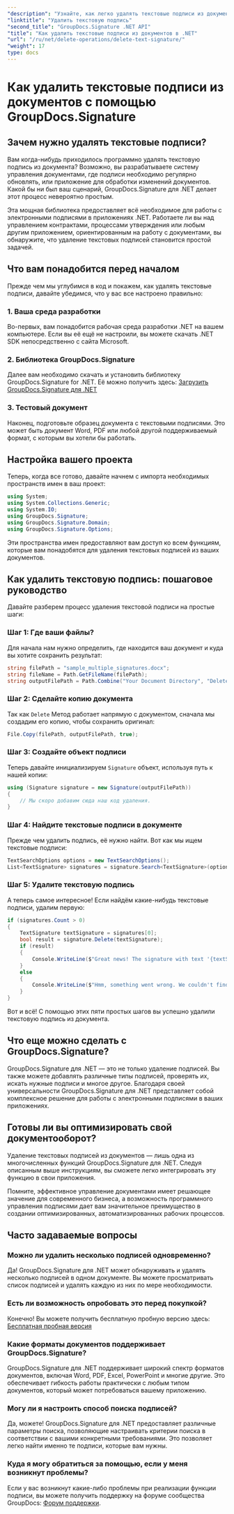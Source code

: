 ```yaml
---
"description": "Узнайте, как легко удалять текстовые подписи из документов с помощью GroupDocs.Signature для .NET. Идеально подходит для оптимизации документооборота."
"linktitle": "Удалить текстовую подпись"
"second_title": "GroupDocs.Signature .NET API"
"title": "Как удалить текстовые подписи из документов в .NET"
"url": "/ru/net/delete-operations/delete-text-signature/"
"weight": 17
type: docs
---
```

# Как удалить текстовые подписи из документов с помощью GroupDocs.Signature

## Зачем нужно удалять текстовые подписи?

Вам когда-нибудь приходилось программно удалять текстовую подпись из документа? Возможно, вы разрабатываете систему управления документами, где подписи необходимо регулярно обновлять, или приложение для обработки изменений документов. Какой бы ни был ваш сценарий, GroupDocs.Signature для .NET делает этот процесс невероятно простым.

Эта мощная библиотека предоставляет всё необходимое для работы с электронными подписями в приложениях .NET. Работаете ли вы над управлением контрактами, процессами утверждения или любым другим приложением, ориентированным на работу с документами, вы обнаружите, что удаление текстовых подписей становится простой задачей.

## Что вам понадобится перед началом

Прежде чем мы углубимся в код и покажем, как удалять текстовые подписи, давайте убедимся, что у вас все настроено правильно:

### 1. Ваша среда разработки

Во-первых, вам понадобится рабочая среда разработки .NET на вашем компьютере. Если вы её ещё не настроили, вы можете скачать .NET SDK непосредственно с сайта Microsoft.

### 2. Библиотека GroupDocs.Signature

Далее вам необходимо скачать и установить библиотеку GroupDocs.Signature for .NET. Её можно получить здесь: [Загрузить GroupDocs.Signature для .NET](https://releases.groupdocs.com/signature/net/)

### 3. Тестовый документ

Наконец, подготовьте образец документа с текстовыми подписями. Это может быть документ Word, PDF или любой другой поддерживаемый формат, с которым вы хотели бы работать.

## Настройка вашего проекта

Теперь, когда все готово, давайте начнем с импорта необходимых пространств имен в ваш проект:

```csharp
using System;
using System.Collections.Generic;
using System.IO;
using GroupDocs.Signature;
using GroupDocs.Signature.Domain;
using GroupDocs.Signature.Options;
```

Эти пространства имен предоставляют вам доступ ко всем функциям, которые вам понадобятся для удаления текстовых подписей из ваших документов.

## Как удалить текстовую подпись: пошаговое руководство

Давайте разберем процесс удаления текстовой подписи на простые шаги:

### Шаг 1: Где ваши файлы?

Для начала нам нужно определить, где находится ваш документ и куда вы хотите сохранить результат:

```csharp
string filePath = "sample_multiple_signatures.docx";
string fileName = Path.GetFileName(filePath);
string outputFilePath = Path.Combine("Your Document Directory", "DeleteText", fileName);
```

### Шаг 2: Сделайте копию документа

Так как `Delete` Метод работает напрямую с документом, сначала мы создадим его копию, чтобы сохранить оригинал:

```csharp
File.Copy(filePath, outputFilePath, true);
```

### Шаг 3: Создайте объект подписи

Теперь давайте инициализируем `Signature` объект, используя путь к нашей копии:

```csharp
using (Signature signature = new Signature(outputFilePath))
{
    // Мы скоро добавим сюда наш код удаления.
}
```

### Шаг 4: Найдите текстовые подписи в документе

Прежде чем удалить подпись, её нужно найти. Вот как мы ищем текстовые подписи:

```csharp
TextSearchOptions options = new TextSearchOptions();
List<TextSignature> signatures = signature.Search<TextSignature>(options);
```

### Шаг 5: Удалите текстовую подпись

А теперь самое интересное! Если найдём какие-нибудь текстовые подписи, удалим первую:

```csharp
if (signatures.Count > 0)
{
    TextSignature textSignature = signatures[0];
    bool result = signature.Delete(textSignature);
    if (result)
    {
        Console.WriteLine($"Great news! The signature with text '{textSignature.Text}' was successfully deleted from '{fileName}'.");
    }
    else
    {
        Console.WriteLine($"Hmm, something went wrong. We couldn't find a signature with text '{textSignature.Text}' to delete.");
    }
}
```

Вот и всё! С помощью этих пяти простых шагов вы успешно удалили текстовую подпись из документа.

## Что еще можно сделать с GroupDocs.Signature?

GroupDocs.Signature для .NET — это не только удаление подписей. Вы также можете добавлять различные типы подписей, проверять их, искать нужные подписи и многое другое. Благодаря своей универсальности GroupDocs.Signature для .NET представляет собой комплексное решение для работы с электронными подписями в ваших приложениях.

## Готовы ли вы оптимизировать свой документооборот?

Удаление текстовых подписей из документов — лишь одна из многочисленных функций GroupDocs.Signature для .NET. Следуя описанным выше инструкциям, вы сможете легко интегрировать эту функцию в свои приложения.

Помните, эффективное управление документами имеет решающее значение для современного бизнеса, а возможность программного управления подписями дает вам значительное преимущество в создании оптимизированных, автоматизированных рабочих процессов.

## Часто задаваемые вопросы

### Можно ли удалить несколько подписей одновременно?

Да! GroupDocs.Signature для .NET может обнаруживать и удалять несколько подписей в одном документе. Вы можете просматривать список подписей и удалять каждую из них по мере необходимости.

### Есть ли возможность опробовать это перед покупкой?

Конечно! Вы можете получить бесплатную пробную версию здесь: [Бесплатная пробная версия](https://releases.groupdocs.com/)

### Какие форматы документов поддерживает GroupDocs.Signature?

GroupDocs.Signature для .NET поддерживает широкий спектр форматов документов, включая Word, PDF, Excel, PowerPoint и многие другие. Это обеспечивает гибкость работы практически с любым типом документов, который может потребоваться вашему приложению.

### Могу ли я настроить способ поиска подписей?

Да, можете! GroupDocs.Signature для .NET предоставляет различные параметры поиска, позволяющие настраивать критерии поиска в соответствии с вашими конкретными требованиями. Это позволяет легко найти именно те подписи, которые вам нужны.

### Куда я могу обратиться за помощью, если у меня возникнут проблемы?

Если у вас возникнут какие-либо проблемы при реализации функции подписи, вы можете получить поддержку на форуме сообщества GroupDocs: [Форум поддержки](https://forum.groupdocs.com/c/signature/13).